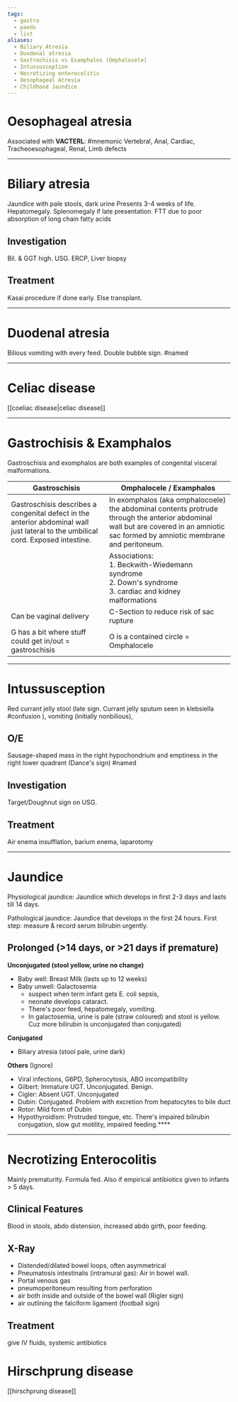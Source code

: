 ```yaml
---
tags:
  - gastro
  - paeds
  - list
aliases:
  - Biliary Atresia
  - Duodenal atresia
  - Gastrochisis vs Examphalos (Omphalocele)
  - Intussusception
  - Necrotizing enterocolitis
  - Oesophageal Atresia
  - Childhood Jaundice
---
```

# Oesophageal atresia
Associated with **VACTERL**: #mnemonic Vertebral, Anal, Cardiac, Tracheoesophageal, Renal, Limb defects

---
# Biliary atresia
Jaundice with pale stools, dark urine
Presents 3-4 weeks of life.
Hepatomegaly. Splenomegaly if late presentation. 
FTT due to poor absorption of long chain fatty acids
## Investigation
Bil. & GGT high. USG. ERCP, Liver biopsy
## Treatment
Kasai procedure if done early. Else transplant.

---
# Duodenal atresia
Bilious vomiting with every feed. Double bubble sign. #named 

---
# Celiac disease
[[coeliac disease|celiac disease]]

---
# Gastrochisis & Examphalos
Gastroschisis and exomphalos are both examples of congenital visceral malformations.

| Gastroschisis                                                                                                                     | Omphalocele / Examphalos                                                                                                                                                            |
| --------------------------------------------------------------------------------------------------------------------------------- | ----------------------------------------------------------------------------------------------------------------------------------------------------------------------------------- |
| Gastroschisis describes a congenital defect in the anterior abdominal wall just lateral to the umbilical cord. Exposed intestine. | In exomphalos (aka omphalocoele) the abdominal contents protrude through the anterior abdominal wall but are covered in an amniotic sac formed by amniotic membrane and peritoneum. |
|                                                                                                                                   | Associations: <br>1. Beckwith-Wiedemann syndrome<br>2. Down's syndrome<br>3. cardiac and kidney malformations                                                                       |
| Can be vaginal delivery                                                                                                           | C-Section to reduce risk of sac rupture                                                                                                                                             |
| G has a bit where stuff could get in/out = gastroschisis                                                                          | O is a contained circle = Omphalocele                                                                                                                                               |

---
# Intussusception
Red currant jelly stool (late sign. Currant jelly sputum seen in klebsiella #confusion ), vomiting (initially nonbilious),
## O/E
Sausage-shaped mass in the right hypochondrium and emptiness in the right lower quadrant (Dance's sign) #named 
## Investigation
Target/Doughnut sign on USG.
## Treatment
Air enema insufflation, barium enema, laparotomy

---
# Jaundice
Physiological jaundice: Jaundice which develops in first 2-3 days and lasts till 14 days.

Pathological jaundice: Jaundice that develops in the first 24 hours.
	First step: measure & record serum bilirubin urgently.

## Prolonged (>14 days, or >21 days if premature)
**Unconjugated (stool yellow, urine no change)**
- Baby well: Breast Milk (lasts up to 12 weeks)
- Baby unwell: Galactosemia
	- suspect when term infant gets E. coli sepsis,
	- neonate develops cataract.
	- There's poor feed, hepatomegaly, vomiting.
	- In galactosemia, urine is pale (straw coloured) and stool is yellow. Cuz more bilirubin is unconjugated than conjugated)

**Conjugated**
- Biliary atresia (stool pale, urine dark)

**Others** (Ignore)
- Viral infections, G6PD, Spherocytosis, ABO incompatibility
- Gilbert: Immature UGT. Unconjugated. Benign.
- Cigler: Absent UGT. Unconjugated
- Dubin: Conjugated. Problem with excretion from hepatocytes to bile duct
- Rotor: Mild form of Dubin
- Hypothyroidism: Protruded tongue, etc. There's impaired bilirubin conjugation, slow gut motility, impaired feeding.****

---
# Necrotizing Enterocolitis
Mainly prematurity. Formula fed. Also if empirical antibiotics given to infants > 5 days.
## Clinical Features
Blood in stools, abdo distension, increased abdo girth, poor feeding.
## X-Ray
- Distended/dilated bowel loops, often asymmetrical
- Pneumatosis intestinalis (intramural gas): Air in bowel wall.
- Portal venous gas
- pneumoperitoneum resulting from perforation
- air both inside and outside of the bowel wall (Rigler sign)
- air outlining the falciform ligament (football sign)

## Treatment
give IV fluids, systemic antibiotics

# Hirschprung disease
[[hirschprung disease]]